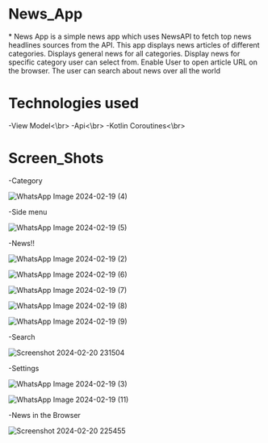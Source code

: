 <h1>News_App</h1>
* News App is a simple news app which uses NewsAPI to fetch top news headlines sources from the API.
This app displays news articles of different categories.
Displays general news for all categories.
Display news for specific category user can select from.
Enable User to open article URL on the browser.
The user can search about news over all the world

<h1>Technologies used</h1>
-View Model<\br>
-Api<\br>
-Kotlin Coroutines<\br>

<h1>Screen_Shots</h1>
-Category

![WhatsApp Image 2024-02-19 (4)](https://github.com/NadaMansour20/News_App/assets/125664031/984e8dc0-12a3-4690-aece-45e5dc644d07)

-Side menu

![WhatsApp Image 2024-02-19 (5)](https://github.com/NadaMansour20/News_App/assets/125664031/2433206c-0ecb-4ff9-a4b5-4e21d56f61a2)

-News!!

![WhatsApp Image 2024-02-19 (2)](https://github.com/NadaMansour20/News_App/assets/125664031/f17670a8-596a-4108-8207-18e7a0ceb811)

![WhatsApp Image 2024-02-19 (6)](https://github.com/NadaMansour20/News_App/assets/125664031/47c20e7c-43d1-454b-8538-f7be357d1b72)

![WhatsApp Image 2024-02-19 (7)](https://github.com/NadaMansour20/News_App/assets/125664031/a147b336-aae3-43e4-9a97-8e8bbe680b2f)

![WhatsApp Image 2024-02-19 (8)](https://github.com/NadaMansour20/News_App/assets/125664031/ab457b3c-4470-42c4-83a6-65168ce492d3)

![WhatsApp Image 2024-02-19 (9)](https://github.com/NadaMansour20/News_App/assets/125664031/e59b58d9-4cff-4a6a-b816-528ebcb846ee)

-Search

![Screenshot 2024-02-20 231504](https://github.com/NadaMansour20/News_App/assets/125664031/0c5385d1-ba11-47a7-99d3-d53608e35ef5)


-Settings

![WhatsApp Image 2024-02-19 (3)](https://github.com/NadaMansour20/News_App/assets/125664031/0efff59e-f963-41f8-b866-5627938f2508)

![WhatsApp Image 2024-02-19 (11)](https://github.com/NadaMansour20/News_App/assets/125664031/3069bea4-32d1-4c59-8944-a2bdb4adc813)

-News in  the Browser

![Screenshot 2024-02-20 225455](https://github.com/NadaMansour20/News_App/assets/125664031/bf511948-167e-45cf-9a85-aa07ba713b18)














